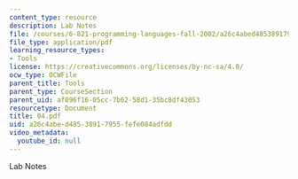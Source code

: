 ```yaml
---
content_type: resource
description: Lab Notes
file: /courses/6-821-programming-languages-fall-2002/a26c4abed48538917955fefe084adfdd_04.pdf
file_type: application/pdf
learning_resource_types:
- Tools
license: https://creativecommons.org/licenses/by-nc-sa/4.0/
ocw_type: OCWFile
parent_title: Tools
parent_type: CourseSection
parent_uid: af096f16-05cc-7b62-58d1-35bc8df43053
resourcetype: Document
title: 04.pdf
uid: a26c4abe-d485-3891-7955-fefe084adfdd
video_metadata:
  youtube_id: null
---
```

Lab Notes